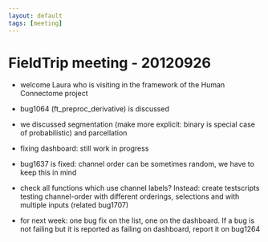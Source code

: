 ```yaml
---
layout: default
tags: [meeting]
---
```


# FieldTrip meeting - 20120926

*  welcome Laura who is visiting in the framework of the Human Connectome project

*  bug1064 (ft_preproc_derivative) is discussed

*  we discussed segmentation (make more explicit: binary is special case of probabilistic) and parcellation 

*  fixing dashboard: still work in progress 

*  bug1637 is fixed: channel order can be sometimes random, we have to keep this in mind

*  check all functions which use channel labels? Instead: create testscripts testing channel-order with different orderings, selections and with multiple inputs (related bug1707)

*  for next week: one bug fix on the list, one on the dashboard. If a bug is not failing but it is reported as failing on dashboard, report it on bug1264

